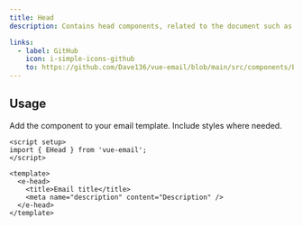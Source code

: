 ```yaml
---
title: Head
description: Contains head components, related to the document such as style and meta elements.

links:
  - label: GitHub
    icon: i-simple-icons-github
    to: https://github.com/Dave136/vue-email/blob/main/src/components/EHead.vue
---
```



## Usage
Add the component to your email template. Include styles where needed.

```vue
<script setup>
import { EHead } from 'vue-email';
</script>

<template>
  <e-head>
    <title>Email title</title>
    <meta name="description" content="Description" />
  </e-head>
</template>
```
